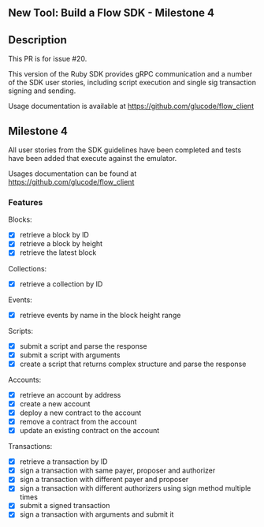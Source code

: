 ## New Tool: Build a Flow SDK - Milestone 4

## Description

This PR is for issue #20.

This version of the Ruby SDK provides gRPC communication and a number of the SDK user stories, including script execution and single sig transaction signing and sending.

Usage documentation is available at https://github.com/glucode/flow_client

## Milestone 4

All user stories from the SDK guidelines have been completed and tests have been added that execute against the emulator.

Usages documentation can be found at https://github.com/glucode/flow_client

### Features

Blocks:
- [x] retrieve a block by ID
- [x] retrieve a block by height
- [x] retrieve the latest block

Collections:
- [x] retrieve a collection by ID 

Events:
- [x] retrieve events by name in the block height range

Scripts:
- [x] submit a script and parse the response
- [x] submit a script with arguments
- [x] create a script that returns complex structure and parse the response

Accounts:
- [x] retrieve an account by address
- [x] create a new account
- [x] deploy a new contract to the account
- [x] remove a contract from the account
- [x] update an existing contract on the account

Transactions: 
- [x] retrieve a transaction by ID
- [x] sign a transaction with same payer, proposer and authorizer
- [x] sign a transaction with different payer and proposer
- [x] sign a transaction with different authorizers using sign method multiple times
- [x] submit a signed transaction
- [x] sign a transaction with arguments and submit it
